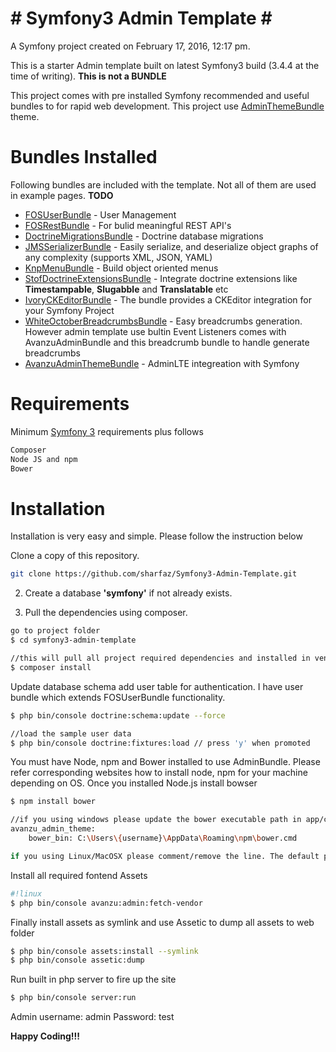 **# Symfony3 Admin Template #**
===============================

A Symfony project created on February 17, 2016, 12:17 pm.

This is a starter Admin template built on latest Symfony3 build (3.4.4 at the time of writing). **This is not a BUNDLE**

This project comes with pre installed Symfony recommended and useful bundles to for rapid web development. This project use [AdminThemeBundle](https://github.com/avanzu/AdminThemeBundle) theme.

# Bundles Installed #

Following bundles are included with the template. Not all of them are used in example pages. **TODO**

* [FOSUserBundle](https://github.com/FriendsOfSymfony/FOSUserBundle) - User Management
* [FOSRestBundle](https://github.com/FriendsOfSymfony/FOSRestBundle) - For bulid meaningful REST API's
* [DoctrineMigrationsBundle](http://symfony.com/doc/current/bundles/DoctrineMigrationsBundle/index.html) - Doctrine database migrations
* [JMSSerializerBundle](http://jmsyst.com/bundles/JMSSerializerBundle) - Easily serialize, and deserialize object graphs of any complexity (supports XML, JSON, YAML)
* [KnpMenuBundle](https://github.com/KnpLabs/KnpMenuBundle) - Build object oriented menus
* [StofDoctrineExtensionsBundle](https://github.com/stof/StofDoctrineExtensionsBundle) - Integrate doctrine extensions like **Timestampable**, **Slugabble** and **Translatable** etc
* [IvoryCKEditorBundle](https://github.com/egeloen/IvoryCKEditorBundle) - The bundle provides a CKEditor integration for your Symfony Project
* [WhiteOctoberBreadcrumbsBundle](https://github.com/whiteoctober/BreadcrumbsBundle) - Easy breadcrumbs generation. However admin template use bultin Event Listeners comes with AvanzuAdminBundle and this breadcrumb bundle to handle generate breadcrumbs
* [AvanzuAdminThemeBundle](https://github.com/avanzu/AdminThemeBundle) - AdminLTE integreation with Symfony


# Requirements #

Minimum [Symfony 3](http://symfony.com/doc/current/reference/requirements.html) requirements plus follows

```sh
Composer
Node JS and npm
Bower
```

# Installation #

Installation is very easy and simple. Please follow the instruction below

Clone a copy of this repository.

```sh
git clone https://github.com/sharfaz/Symfony3-Admin-Template.git
```

2. Create a database **'symfony'** if not already exists.


3. Pull the dependencies using composer.

```sh
go to project folder
$ cd symfony3-admin-template

//this will pull all project required dependencies and installed in vendor folder.
$ composer install
```

Update database schema add user table for authentication. I have user bundle which extends FOSUserBundle functionality.

```sh
$ php bin/console doctrine:schema:update --force

//load the sample user data
$ php bin/console doctrine:fixtures:load // press 'y' when promoted
```

You must have Node, npm and Bower installed to use AdminBundle. Please refer corresponding websites how to install node, npm for your machine depending on OS. Once you installed Node.js install bowser

```sh
$ npm install bower

//if you using windows please update the bower executable path in app/config.yml file under
avanzu_admin_theme:
    bower_bin: C:\Users\{username}\AppData\Roaming\npm\bower.cmd

if you using Linux/MacOSX please comment/remove the line. The default path will be used.
```

Install all required fontend Assets

```sh
#!linux
$ php bin/console avanzu:admin:fetch-vendor
```

Finally install assets as symlink and use Assetic to dump all assets to web folder

```sh
$ php bin/console assets:install --symlink
$ php bin/console assetic:dump
```

Run built in php server to fire up the site

```sh
$ php bin/console server:run
```

Admin username: admin
Password: test

**Happy Coding!!!**


